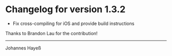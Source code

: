 # Changelog for version 1.3.2

* Fix cross-compiling for iOS and provide build instructions

Thanks to  Brandon Lau for the contribution!

---

Johannes Hayeß
